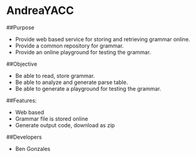 # AndreaYACC

##Purpose
* Provide web based service for storing and retrieving grammar online.
* Provide a common repository for grammar.
* Provide an online playground for testing the grammar.

##Objective
* Be able to read, store grammar.
* Be able to analyze and generate parse table.
* Be able to generate a playground for testing the grammar.

##Features:
* Web based
* Grammar file is stored online
* Generate output code, download as zip

##Developers
* Ben Gonzales
